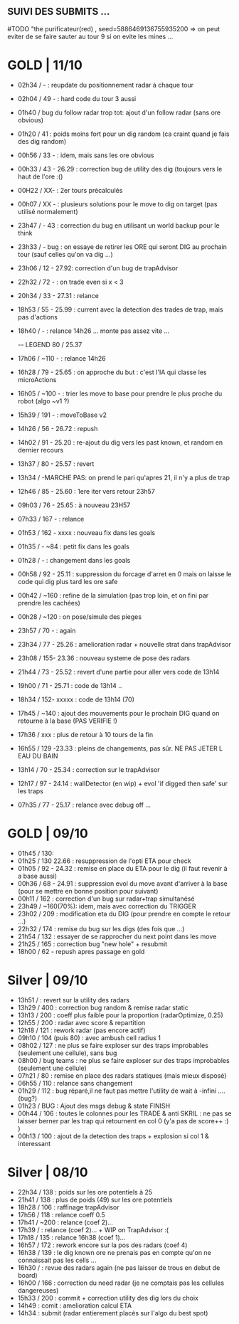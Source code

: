 ## SUIVI DES SUBMITS ...

#TODO
"the purificateur(red) , seed=5886469136755935200 => on peut eviter de se faire sauter au tour 9 si on evite les mines ...


# GOLD | 11/10
* 02h34 / - : reupdate du positionnement radar à chaque tour
* 02h04 / 49 - : hard code du tour 3 aussi
* 01h40 / bug du follow radar trop tot: ajout d'un follow radar (sans ore obvious)
* 01h20 / 41 : poids moins fort pour un dig random (ca craint quand je fais des dig random)
* 00h56 / 33 - : idem, mais sans les ore obvious
* 00h33 / 43 - 26.29 : correction bug de utility des dig (toujours vers le haut de l'ore :()
* 00H22 / XX- : 2er tours précalculés
* 00h07 / XX - : plusieurs solutions pour le move to dig on target (pas utilisé normalement)
* 23h47 / - 43 : correction du bug en utilisant un world backup pour le think
* 23h33 / - bug : on essaye de retirer les ORE qui seront DIG au prochain tour (sauf celles qu'on va dig ...)
* 23h06 / 12 - 27.92:  correction d'un bug de trapAdvisor
* 22h32 / 72 - : on trade even si x < 3
* 20h34 / 33 - 27.31 : relance
* 18h53 / 55 - 25.99 : current avec la detection des trades de trap, mais pas d'actions
* 18h40 / - : relance 14h26 ... monte pas assez vite ...

	-- LEGEND 80 / 25.37
* 17h06 / ~110 - : relance 14h26
* 16h28 / 79 - 25.65 : on approche du but : c'est l'IA qui classe les microActions
* 16h05 / ~100 -     : trier les move to base pour prendre le plus proche du robot (algo ~v1 ?)
* 15h39 / 191 -      : moveToBase v2
* 14h26 / 56 - 26.72 : repush
* 14h02 / 91 - 25.20 : re-ajout du dig vers les past known, et random en dernier recours
* 13h37 / 80 - 25.57 : revert
* 13h34 / -MARCHE PAS: on prend le pari qu'apres 21, il n'y a plus de trap
* 12h46 / 85 - 25.60 : 1ere iter vers retour 23h57
* 09h03 / 76 - 25.65 : à nouveau 23H57
* 07h33 / 167 -      : relance
* 01h53 / 162 - xxxx : nouveau fix dans les goals
* 01h35 / - ~84      : petit fix dans les goals
* 01h28 / -          : changement dans les goals 
* 00h58 / 92 - 25.11 : suppression du forcage d'arret en 0 mais on laisse le code qui dig plus tard les ore safe
* 00h42 / ~160       : refine de la simulation (pas trop loin, et on fini par prendre les cachées)
* 00h28 / ~120       : on pose/simule des pieges
* 23h57 / 70 -       : again
* 23h34 / 77 - 25.26 : amelioration radar + nouvelle strat dans trapAdvisor 
* 23h08 / 155- 23.36 : nouveau systeme de pose des radars
* 21h44 / 73 - 25.52 : revert d'une partie pour aller vers code de 13h14
* 19h00 / 71 - 25.71 : code de 13h14 ..
* 18h34 / 152- xxxxx : code de 13h14 (70)
* 17h45 / ~140       : ajout des mouvements pour le prochain DIG quand on retourne à la base (PAS VERIFIE !)
* 17h36 / xxx        : plus de retour à 10 tours de la fin
* 16h55 / 129 -23.33 : pleins de changements, pas sûr. NE PAS JETER L EAU DU BAIN
* 13h14 / 70 - 25.34 : correction sur le trapAdvisor
* 12h17 / 97 - 24.14 : wallDetector (en wip) + evol 'if digged then safe' sur les traps
* 07h35 / 77 - 25.17 : relance avec debug off ...

# GOLD | 09/10
* 01h45 / 130: 
* 01h25 / 130 22.66 : resuppression de l'opti ETA pour check
* 01h05 / 92 - 24.32 : remise en place du ETA pour le dig (il faut revenir à a base aussi)
* 00h36 / 68 - 24.91 : suppression evol du move avant d'arriver à la base (pour se mettre en bonne position pour suivant)
* 00h11 / 162 : correction d'un bug sur radar+trap simultanésé
* 23h49 / ~160(70%): idem, mais avec correction du TRIGGER
* 23h02 / 209 : modification eta du DIG (pour prendre en compte le retour ...)
* 22h32 / 174 : remise du bug sur les digs (des fois que ...)
* 21h54 / 132 : essayer de se rapprocher du next point dans les move
* 21h25 / 165 : correction bug "new hole" + resubmit
* 18h00 / 62 - repush apres passage en gold

# Silver | 09/10
* 13h51 / : revert sur la utility des radars
* 13h29 / 400 : correction bug random & remise radar static
* 13h13 / 200 : coeff plus faible pour la proportion (radarOptimize, 0.25)
* 12h55 / 200 : radar avec score & repartition
* 12h18 / 121 : rework radar (pas encore actif)
* 09h10 / 104 (puis 80) : avec ambush cell radius 1
* 08h02 / 127 : ne plus se faire exploser sur des traps improbables (seulement une cellule), sans bug
* 08h00 / bug teams : ne plus se faire exploser sur des traps improbables (seulement une cellule)
* 07h21 / 80 : remise en place des radars statiques (mais mieux disposé)
* 06h55 / 110 : relance sans changement
* 01h29 / 112 : bug réparé,il ne faut pas mettre l'utility de wait à -infini .... (bug?)
* 01h23 / BUG : Ajout des msgs debug & state FINISH
* 00h44 / 106 : toutes le colonnes pour les TRADE & anti SKRIL : ne pas se laisser berner par les trap qui retournent en col 0 (y'a pas de score++ :) )
* 00h13 / 100 : ajout de la detection des traps + explosion si col 1 & interessant

# Silver | 08/10
* 22h34 / 138 : poids sur les ore potentiels à 25 
* 21h41 / 138 : plus de poids (49) sur les ore potentiels 
* 18h28 / 106 : raffinage trapAdvisor
* 17h56 / 118 : relance coeff 0.5
* 17h41 / ~200 : relance (coef 2)...
* 17h39 /  : relance (coef 2)... + WIP on TrapAdvisor :(
* 17h18 / 135 : relance 16h38 (coef 1)...
* 16h57 / 172 : rework encore sur la pos des radars (coef 4)
* 16h38 / 139 : le dig known ore ne prenais pas en compte qu'on ne connaissait pas les cells ...
* 16h30 / : revue des radars again (ne pas laisser de trous en debut de board)
* 16h00 / 166 : correction du need radar (je ne comptais pas les cellules dangereuses)
* 15h33 / 200 : commit + correction utility des dig lors du choix
* 14h49 : comit : amelioration calcul ETA
* 14h34 : submit (radar entierement placés sur l'algo du best spot)